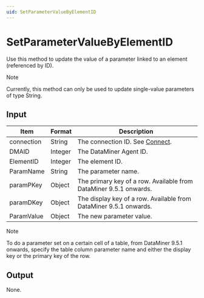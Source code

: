 ```yaml
---
uid: SetParameterValueByElementID
---
```


# SetParameterValueByElementID

Use this method to update the value of a parameter linked to an element (referenced by ID).

> [!NOTE]
> Currently, this method can only be used to update single-value parameters of type String.

## Input

| Item       | Format  | Description                                                           |
|------------|---------|-----------------------------------------------------------------------|
| connection | String  | The connection ID. See [Connect](xref:Connect).                         |
| DMAID      | Integer | The DataMiner Agent ID.                                               |
| ElementID  | Integer | The element ID.                                                       |
| ParamName  | String  | The parameter name.                                                   |
| paramPKey  | Object  | The primary key of a row. Available from DataMiner 9.5.1 onwards. |
| paramDKey  | Object  | The display key of a row. Available from DataMiner 9.5.1 onwards. |
| ParamValue | Object  | The new parameter value.                                              |

> [!NOTE]
> To do a parameter set on a certain cell of a table, from DataMiner 9.5.1 onwards, specify the table column parameter name and either the display key or the primary key of the row.

## Output

None.
